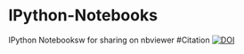 # IPython-Notebooks
IPython Notebooksw for sharing on nbviewer
#Citation
[![DOI](https://zenodo.org/badge/9043/peterwilletts24/IPython-Notebooks.svg)](http://dx.doi.org/10.5281/zenodo.13961)
